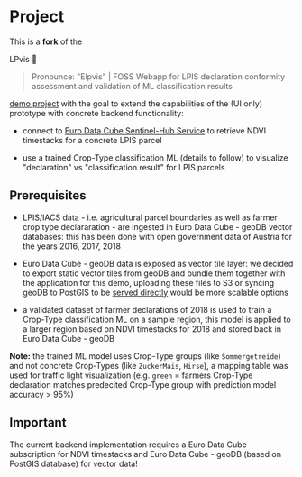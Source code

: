 # Project

This is a **fork** of the 

LPvis 🕺
> Pronounce: "Elpvis" | FOSS Webapp for LPIS declaration conformity assessment and validation of ML classification results

[demo project](https://github.com/EOX-A/LPvis) with the goal to extend the capabilities of the (UI only) prototype with concrete backend functionality:

- connect to [Euro Data Cube Sentinel-Hub Service](https://hub.eox.at/marketplace?group=Euro%20Data%20Cube) to retrieve NDVI timestacks for a concrete LPIS parcel

- use a trained Crop-Type classification ML (details to follow) to visualize "declaration" vs "classification result" for LPIS parcels

## Prerequisites

- LPIS/IACS data - i.e. agricultural parcel boundaries as well as farmer crop type declararation - are ingested in Euro Data Cube - geoDB vector databases: this has been done with open government data of Austria for the years 2016, 2017, 2018

- Euro Data Cube - geoDB data is exposed as vector tile layer: we decided to export static vector tiles from geoDB and bundle them together with the application for this demo, uploading these files to S3 or syncing geoDB to PostGIS to be [served directly](https://info.crunchydata.com/blog/dynamic-vector-tiles-from-postgis) would be more scalable options

- a validated dataset of farmer declarations of 2018 is used to train a Crop-Type classification ML on a sample region, this model is applied to a larger region based on NDVI timestacks for 2018 and stored back in Euro Data Cube - geoDB

**Note:** the trained ML model uses Crop-Type groups (like `Sommergetreide`) and not concrete Crop-Types (like `ZuckerMais`, `Hirse`), a mapping table was used for traffic light visualization (e.g. `green` = farmers Crop-Type declaration matches predecited Crop-Type group with prediction model accuracy > 95%)

## Important

The current backend implementation requires a Euro Data Cube subscription for NDVI timestacks and Euro Data Cube - geoDB (based on PostGIS database) for vector data!
